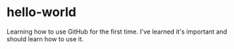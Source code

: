 # hello-world

Learning how to use GitHub for the first time. 
I've learned it's important and should learn how to use it.
